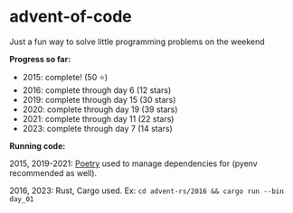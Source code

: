 # advent-of-code

Just a fun way to solve little programming problems on the weekend

**Progress so far:** 
* 2015: complete! (50 :star:)
* 2016: complete through day 6 (12 stars)
* 2019: complete through day 15 (30 stars)
* 2020: complete through day 19 (39 stars)
* 2021: complete through day 11 (22 stars)
* 2023: complete through day 7 (14 stars)

**Running code:**

2015, 2019-2021: [Poetry](https://python-poetry.org) used to manage dependencies for (pyenv recommended as well).

2016, 2023: Rust, Cargo used. Ex: `cd advent-rs/2016 && cargo run --bin day_01`
